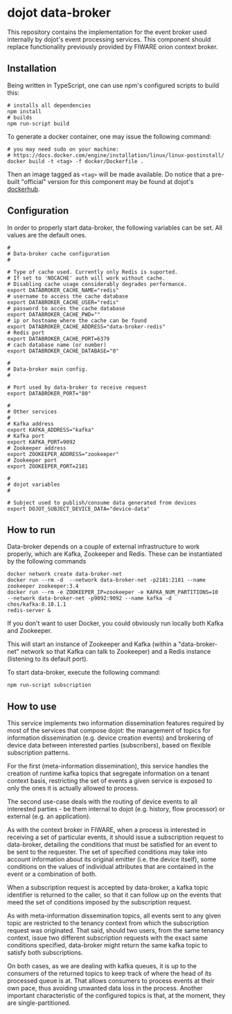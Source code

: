 # dojot data-broker

This repository contains the implementation for the event broker used
internally by dojot's event processing services. This component should replace
functionality previously provided by FIWARE orion context broker.

## Installation

Being written in TypeScript, one can use npm's configured scripts to build
this:

```shell
# installs all dependencies
npm install
# builds
npm run-script build
```

To generate a docker container, one may issue the following command:

```shell
# you may need sudo on your machine:
# https://docs.docker.com/engine/installation/linux/linux-postinstall/
docker build -t <tag> -f docker/Dockerfile .
```

Then an image tagged as `<tag>` will be made available. Do notice that a
pre-built "official" version for this component may be found at dojot's
[dockerhub](https://hub.docker.com/r/dojot/data-broker/).

## Configuration

In order to properly start data-broker, the following variables can be set. All
values are the default ones.

```shell
#
# Data-broker cache configuration
#

# Type of cache used. Currently only Redis is suported.
# If set to 'NOCACHE' auth will work without cache.
# Disabling cache usage considerably degrades performance.
export DATABROKER_CACHE_NAME="redis"
# username to access the cache database
export DATABROKER_CACHE_USER="redis"
# password to acces the cache database
export DATABROKER_CACHE_PWD=""
# ip or hostname where the cache can be found
export DATABROKER_CACHE_ADDRESS="data-broker-redis"
# Redis port
export DATABROKER_CACHE_PORT=6379
# cach database name (or number)
export DATABROKER_CACHE_DATABASE="0"

#
# Data-broker main config.
#

# Port used by data-broker to receive request
export DATABROKER_PORT="80"

#
# Other services
#
# Kafka address
export KAFKA_ADDRESS="kafka"
# Kafka port
export KAFKA_PORT=9092
# Zookeeper address
export ZOOKEEPER_ADDRESS="zookeeper"
# Zookeeper port
export ZOOKEEPER_PORT=2181

#
# dojot variables
#

# Subject used to publish/consume data generated from devices
export DOJOT_SUBJECT_DEVICE_DATA="device-data"

```

## How to run

Data-broker depends on a couple of external infrastructure to
work properly, which are Kafka, Zookeeper and Redis. These can be instantiated by the
following commands

```shell
docker network create data-broker-net
docker run --rm -d  --network data-broker-net -p2181:2181 --name zookeeper zookeeper:3.4
docker run --rm -e ZOOKEEPER_IP=zookeeper -e KAFKA_NUM_PARTITIONS=10  --network data-broker-net -p9092:9092 --name kafka -d ches/kafka:0.10.1.1
redis-server &
```

If you don't want to user Docker, you could obviously run locally both Kafka
and Zookeeper.

This will start an instance of Zookeeper and Kafka (within a "data-broker-net"
network so that Kafka can talk to Zookeeper) and a Redis instance (listening to
its default port).

To start data-broker, execute the following command:

```shell
npm run-script subscription
```

## How to use

This service implements two information dissemination features required by most
of the services that compose dojot: the management of topics for information
dissemination (e.g. device creation events) and brokering of device data
between interested parties (subscribers), based on flexible subscription
patterns.

For the first (meta-information dissemination), this service handles the
creation of runtime kafka topics that segregate information on a tenant context
basis, restricting the set of events a given service is exposed to only the
ones it is actually allowed to process.

The second use-case deals with the routing of device events to all interested
parties - be them internal to dojot (e.g. history, flow processor) or external
(e.g. an application).

As with the context broker in FIWARE, when a process is interested in receiving
a set of particular events, it should issue a subscription request to
data-broker, detailing the conditions that must be satisfied for an event to be
sent to the requester. The set of specified conditions may take into account
information about its original emitter (i.e. the device itself), some
conditions on the values of individual attributes that are contained in the
event or a combination of both.

When a subscription request is accepted by data-broker, a kafka topic
identifier is returned to the caller, so that it can follow up on the events
that meed the set of conditions imposed by the subscription request.

As with meta-information dissemination topics, all events sent to any given
topic are restricted to the tenancy context from which the subscription request
was originated. That said, should two users, from the same tenancy context,
issue two different subscription requests with the exact same conditions
specified, data-broker might return the same kafka topic to satisfy both
subscriptions.

On both cases, as we are dealing with kafka queues, it is up to the consumers
of the returned topics to keep track of where the head of its processed queue
is at. That allows consumers to process events at their own pace, thus avoiding
unwanted data loss in the process. Another important characteristic of the
configured topics is that, at the moment, they are single-partitioned.
